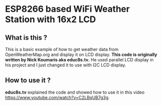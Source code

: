 # ESP8266 based WiFi Weather Station with 16x2 LCD

## What is this ?

This is a basic example of how to get weather data from OpenWeatherMap.org and display it on LCD display. **This code is originally written by Nick Koumaris aka educ8s.tv.** He used parallel LCD display in his project and I just changed it to use with I2C LCD display. 

## How to use it ?

**educ8s.tv** explained the code and showed how to use it in this video https://www.youtube.com/watch?v=C2LBqUB7g3g.


